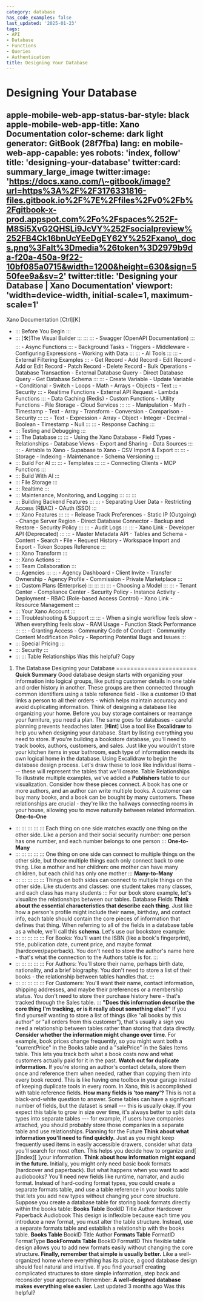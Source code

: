 ```yaml
---
category: database
has_code_examples: false
last_updated: '2025-01-23'
tags:
- API
- Database
- Functions
- Queries
- Authentication
title: Designing Your Database
---
```


# Designing Your Database

apple-mobile-web-app-status-bar-style: black
apple-mobile-web-app-title: Xano Documentation
color-scheme: dark light
generator: GitBook (28f7fba)
lang: en
mobile-web-app-capable: yes
robots: 'index, follow'
title: 'designing-your-database'
twitter:card: summary\_large\_image
twitter:image: 'https://docs.xano.com/\~gitbook/image?url=https%3A%2F%2F3176331816-files.gitbook.io%2F%7E%2Ffiles%2Fv0%2Fb%2Fgitbook-x-prod.appspot.com%2Fo%2Fspaces%252F-M8Si5XvG2QHSLi9JcVY%252Fsocialpreview%252FB4Ck16bnUcYEeDgEY62Y%252Fxano\_docs.png%3Falt%3Dmedia%26token%3D2979b9da-f20a-450a-9f22-10bf085a0715&width=1200&height=630&sign=550fee9a&sv=2'
twitter:title: 'Designing your Database \| Xano Documentation'
viewport: 'width=device-width, initial-scale=1, maximum-scale=1'
---
[](../index.html)
Xano Documentation
[Ctrl][K]
-   ::: 
    Before You Begin
    :::
-   ::: 
    [🛠️]The Visual Builder
    :::
        ::: 
            ::: 
            -   Swagger (OpenAPI Documentation)
            :::
            ::: 
            -   Async Functions
            :::
        -   Background Tasks
        -   Triggers
        -   Middleware
        -   Configuring Expressions
        -   Working with Data
        :::
        ::: 
        -   AI Tools
            ::: 
                ::: 
                -   External Filtering Examples
                :::
            -   Get Record
            -   Add Record
            -   Edit Record
            -   Add or Edit Record
            -   Patch Record
            -   Delete Record
            -   Bulk Operations
            -   Database Transaction
            -   External Database Query
            -   Direct Database Query
            -   Get Database Schema
            :::
            ::: 
            -   Create Variable
            -   Update Variable
            -   Conditional
            -   Switch
            -   Loops
            -   Math
            -   Arrays
            -   Objects
            -   Text
            :::
        -   Security
            ::: 
            -   Realtime Functions
            -   External API Request
            -   Lambda Functions
            :::
        -   Data Caching (Redis)
        -   Custom Functions
        -   Utility Functions
        -   File Storage
        -   Cloud Services
        :::
        ::: 
        -   Manipulation
        -   Math
        -   Timestamp
        -   Text
        -   Array
        -   Transform
        -   Conversion
        -   Comparison
        -   Security
        :::
        ::: 
        -   Text
        -   Expression
        -   Array
        -   Object
        -   Integer
        -   Decimal
        -   Boolean
        -   Timestamp
        -   Null
        :::
        ::: 
        -   Response Caching
        :::
-   ::: 
    Testing and Debugging
    :::
-   ::: 
    The Database
    :::
        ::: 
        -   Using the Xano Database
        -   Field Types
        -   Relationships
        -   Database Views
        -   Export and Sharing
        -   Data Sources
        :::
        ::: 
        -   Airtable to Xano
        -   Supabase to Xano
        -   CSV Import & Export
        :::
        ::: 
        -   Storage
        -   Indexing
        -   Maintenance
        -   Schema Versioning
        :::
-   ::: 
    Build For AI
    :::
        ::: 
        -   Templates
        :::
        ::: 
        -   Connecting Clients
        -   MCP Functions
        :::
-   ::: 
    Build With AI
    :::
-   ::: 
    File Storage
    :::
-   ::: 
    Realtime
    :::
-   ::: 
    Maintenance, Monitoring, and Logging
    :::
        ::: 
        :::
-   ::: 
    Building Backend Features
    :::
        ::: 
        -   Separating User Data
        -   Restricting Access (RBAC)
        -   OAuth (SSO)
        :::
-   ::: 
    Xano Features
    :::
        ::: 
        -   Release Track Preferences
        -   Static IP (Outgoing)
        -   Change Server Region
        -   Direct Database Connector
        -   Backup and Restore
        -   Security Policy
        :::
        ::: 
        -   Audit Logs
        :::
        ::: 
        -   Xano Link
        -   Developer API (Deprecated)
        :::
        ::: 
        -   Master Metadata API
        -   Tables and Schema
        -   Content
        -   Search
        -   File
        -   Request History
        -   Workspace Import and Export
        -   Token Scopes Reference
        :::
-   ::: 
    Xano Transform
    :::
-   ::: 
    Xano Actions
    :::
-   ::: 
    Team Collaboration
    :::
-   ::: 
    Agencies
    :::
        ::: 
        -   Agency Dashboard
        -   Client Invite
        -   Transfer Ownership
        -   Agency Profile
        -   Commission
        -   Private Marketplace
        :::
-   ::: 
    Custom Plans (Enterprise)
    :::
        ::: 
            ::: 
                ::: 
                -   Choosing a Model
                :::
            :::
        -   Tenant Center
        -   Compliance Center
        -   Security Policy
        -   Instance Activity
        -   Deployment
        -   RBAC (Role-based Access Control)
        -   Xano Link
        -   Resource Management
        :::
-   ::: 
    Your Xano Account
    :::
-   ::: 
    Troubleshooting & Support
    :::
        ::: 
        -   When a single workflow feels slow
        -   When everything feels slow
        -   RAM Usage
        -   Function Stack Performance
        :::
        ::: 
        -   Granting Access
        -   Community Code of Conduct
        -   Community Content Modification Policy
        -   Reporting Potential Bugs and Issues
        :::
-   ::: 
    Special Pricing
    :::
-   ::: 
    Security
    :::
-   ::: 
    :::
    Table Relationships
Was this helpful?
Copy
1.  The Database
Designing your Database 
=======================
**Quick Summary**
Good database design starts with organizing your information into logical groups, like putting customer details in one table and order history in another. These groups are then connected through common identifiers using a table reference field - like a customer ID that links a person to all their orders - which helps maintain accuracy and avoid duplicating information.
Think of designing a database like organizing your home. Before you buy storage containers or rearrange your furniture, you need a plan. The same goes for databases - careful planning prevents headaches later.
[**Hint**]
Use a tool like **Excalidraw** to help you when designing your database.
Start by listing everything you need to store. If you\'re building a bookstore database, you\'ll need to track books, authors, customers, and sales. Just like you wouldn\'t store your kitchen items in your bathroom, each type of information needs its own logical home in the database.
Using Excalidraw to begin the database design process.
Let\'s draw these to look like individual items --- these will represent the tables that we\'ll create.
Table Relationships
To illustrate multiple examples, we\'ve added a **Publishers** table to our visualization.
Consider how these pieces connect. A book has one or more authors, and an author can write multiple books. A customer can buy many books, and a book can be bought by many customers. These relationships are crucial - they\'re like the hallways connecting rooms in your house, allowing you to move naturally between related information.
**One-to-One**
-   ::: 
    ::: 
    :::
    :::
    ::: 
    Each thing on one side matches exactly one thing on the other side. Like a person and their social security number: one person has one number, and each number belongs to one person
    :::
**One-to-Many**
-   ::: 
    ::: 
    :::
    :::
    ::: 
    One thing on one side can connect to multiple things on the other side, but those multiple things each only connect back to one thing. Like a mother and her children: one mother can have many children, but each child has only one mother
    :::
**Many-to-Many**
-   ::: 
    ::: 
    :::
    :::
    ::: 
    Things on both sides can connect to multiple things on the other side. Like students and classes: one student takes many classes, and each class has many students
    :::
For our book store example, let\'s visualize the relationships between our tables.
Database Fields
**Think about the essential characteristics that describe each thing**. Just like how a person\'s profile might include their name, birthday, and contact info, each table should contain the core pieces of information that defines that thing. When referring to all of the fields in a database table as a whole, we\'ll call this **schema**.
Let\'s use our bookstore example:
-   ::: 
    ::: 
    :::
    :::
    ::: 
    For Books: You\'ll want the ISBN (like a book\'s fingerprint), title, publication date, current price, and maybe format (hardcover/paperback). You don\'t need to store the author\'s name here - that\'s what the connection to the Authors table is for.
    :::
-   ::: 
    ::: 
    :::
    :::
    ::: 
    For Authors: You\'ll store their name, perhaps birth date, nationality, and a brief biography. You don\'t need to store a list of their books - the relationship between tables handles that.
    :::
-   ::: 
    ::: 
    :::
    :::
    ::: 
    For Customers: You\'ll want their name, contact information, shipping addresses, and maybe their preferences or a membership status. You don\'t need to store their purchase history here - that\'s tracked through the Sales table.
    :::
**\"Does this information describe the core thing I\'m tracking, or is it really about something else?\"**
If you find yourself wanting to store a list of things (like \"all books by this author\" or \"all orders from this customer\"), that\'s usually a sign you need a relationship between tables rather than storing that data directly.
**Consider whether the information might change over time**.
For example, book prices change frequently, so you might want both a \"currentPrice\" in the Books table and a \"salePrice\" in the Sales Items table. This lets you track both what a book costs now and what customers actually paid for it in the past.
**Watch out for duplicate information.**
If you\'re storing an author\'s contact details, store them once and reference them when needed, rather than copying them into every book record. This is like having one toolbox in your garage instead of keeping duplicate tools in every room. In Xano, this is accomplished with table reference fields.
**How many fields is \'too many\'?**
This is not a black-and-white question to answer. Some tables can have a significant number of fields, but the dataset is small --- this is usually okay. If you expect this table to grow in size over time, it\'s always better to split data types into separate tables --- for example, if users have companies attached, you should probably store those companies in a separate table and use relationships.
Planning for the Future
**Think about what information you\'ll need to find quickly.**
Just as you might keep frequently used items in easily accessible drawers, consider what data you\'ll search for most often. This helps you decide how to organize and[ ][index][ ]your information.
**Think about how information might expand in the future.**
Initially, you might only need basic book formats (hardcover and paperback). But what happens when you want to add audiobooks? You\'ll need new fields like runtime, narrator, and audio format. Instead of hard-coding format types, you could create a separate formats table, and use a table reference in your books table that lets you add new types without changing your core structure.
Suppose you create a database table for storing book formats directly within the books table:
**Books Table**
BookID
Title
Author
Hardcover
Paperback
Audiobook
This design is inflexible because each time you introduce a new format, you must alter the table structure. Instead, use a separate formats table and establish a relationship with the books table.
**Books Table**
BookID
Title
Author
**Formats Table**
FormatID
FormatType
**BookFormats Table**
BookID
FormatID
This flexible table design allows you to add new formats easily without changing the core structure.
**Finally, remember that simple is usually better.**
Like a well-organized home where everything has its place, a good database design should feel natural and intuitive. If you find yourself creating complicated structures to store simple information, step back and reconsider your approach.
Remember: **A well-designed database makes everything else easier.**
Last updated 3 months ago
Was this helpful?